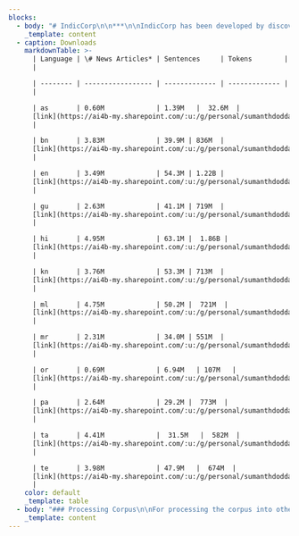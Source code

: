 ```yaml
---
blocks:
  - body: "# IndicCorp\n\n***\n\nIndicCorp has been developed by discovering and scraping thousands of web sources - primarily news, magazines and books, over a duration of several months.\n\nIndicCorp is one of the largest publicly-available corpora for Indian languages. It has also been used to train our released models which have obtained state-of-the-art performance on many tasks.\n\n### Corpus Format\n\nThe corpus is a single large text file containing one sentence per line. The\_[publicly released version](https://indicnlp.ai4bharat.org/corpora/#downloads)\_is randomly shuffled, untokenized and deduplicated.\n"
    _template: content
  - caption: Downloads
    markdownTable: >-
      | Language | \# News Articles* | Sentences     | Tokens        | Link    
      |

      | -------- | ----------------- | ------------- | ------------- | --------
      |

      | as       | 0.60M             | 1.39M   |  32.6M  |
      [link](https://ai4b-my.sharepoint.com/:u:/g/personal/sumanthdoddapaneni_ai4bharat_org/ETfz3fB3uKdCrfYY5h0K4QwBwuqeSQ17w6nMc1dlOda_eg?e=6nDbkl&download=1)
      |

      | bn       | 3.83M             | 39.9M | 836M  |
      [link](https://ai4b-my.sharepoint.com/:u:/g/personal/sumanthdoddapaneni_ai4bharat_org/EXlcZP77M2BLrVsFcpebcVEBDldXgCKh334weoWRbLRh4A?e=uGNaaF&download=1)
      |

      | en       | 3.49M             | 54.3M | 1.22B |
      [link](https://ai4b-my.sharepoint.com/:u:/g/personal/sumanthdoddapaneni_ai4bharat_org/EVtm9TAd_KNLue_107jFpwoBeY2Rml_pP-vNQtf-CgaIYA?e=ErTcU0&download=1)
      |

      | gu       | 2.63M             | 41.1M | 719M  |
      [link](https://ai4b-my.sharepoint.com/:u:/g/personal/sumanthdoddapaneni_ai4bharat_org/EawfDxTNnYZFvmH_Gzcc-PsB1EhVUrj-yPfdFSvc8zrOaA?e=wpe4iS&download=1)
      |

      | hi       | 4.95M             | 63.1M |  1.86B |
      [link](https://ai4b-my.sharepoint.com/:u:/g/personal/sumanthdoddapaneni_ai4bharat_org/EQ-iFqR25dpBsTvM5gtiq4gBKJEUjdOL7UaR7Qyq4BppXg?e=cM85WM&download=1)
      |

      | kn       | 3.76M             | 53.3M | 713M  |
      [link](https://ai4b-my.sharepoint.com/:u:/g/personal/sumanthdoddapaneni_ai4bharat_org/EZGVhzgIYi1EhOLAGFzWoI0BqnHi8Iz8TlLmOGMcJK93Ww?e=vfoCme&download=1)
      |

      | ml       | 4.75M             | 50.2M |  721M  |
      [link](https://ai4b-my.sharepoint.com/:u:/g/personal/sumanthdoddapaneni_ai4bharat_org/EQYtgDqJKtpLnoCVPvKvSvcBhh2mmeiqZhO58aRwS6UCVA?e=CbcQna&download=1)
      |

      | mr       | 2.31M             | 34.0M | 551M  |
      [link](https://ai4b-my.sharepoint.com/:u:/g/personal/sumanthdoddapaneni_ai4bharat_org/EU01E9LfSMJKlJQYObwLwRIBHD6gSet4uKbQwoTGqcb4YA?e=NNiPdh&download=1)
      |

      | or       | 0.69M             | 6.94M   | 107M   |
      [link](https://ai4b-my.sharepoint.com/:u:/g/personal/sumanthdoddapaneni_ai4bharat_org/ESMQWhhrUaJBlh1qiEcyrYcBno-0cVJyHjHzO8m1h2P0UA?e=toRScw&download=1)
      |

      | pa       | 2.64M             | 29.2M |  773M  |
      [link](https://ai4b-my.sharepoint.com/:u:/g/personal/sumanthdoddapaneni_ai4bharat_org/Ea_Am4EafJhPgCzAxm39BGEBGQbaVLQxShDr-bYOkuM2Vg?e=1DiReE&download=1)
      |

      | ta       | 4.41M             |  31.5M   |  582M  |
      [link](https://ai4b-my.sharepoint.com/:u:/g/personal/sumanthdoddapaneni_ai4bharat_org/ESWg98k00UZHv9ZikQH7ARsBQ1PPGIvV59FjOG3I6v9YVQ?e=lf4Idp&download=1)
      |

      | te       | 3.98M             | 47.9M   |  674M  |
      [link](https://ai4b-my.sharepoint.com/:u:/g/personal/sumanthdoddapaneni_ai4bharat_org/EShEqp0xf2dKoxLhRpre-s0BFsaPhgFTFrotIRj3-vfdHA?e=q8xCac&download=1)
      |
    color: default
    _template: table
  - body: "### Processing Corpus\n\nFor processing the corpus into other forms (tokenized, transliterated etc.), you can use the\_[indicnlp library](). As an example, the following code snippet can be used to tokenize the corpus:\n\nLanguage\n\n```\nfrom indicnlp.tokenize.indic_tokenize import trivial_tokenizefrom indicnlp.normalize.indic_normalize import IndicNormalizerFactory\nlang = 'kn'input_path = 'kn'output_path = 'kn.tok.txt'\nnormalizer_factory = IndicNormalizerFactory()normalizer = normalizer_factory.get_normalizer(lang)\ndef process_sent(sent):    normalized = normalizer.normalize(sent)    processed = ' '.join(trivial_tokenize(normalized, lang))    return processed\nwith open(input_path, 'r', encoding='utf-8') as in_fp,\\\t open(output_path, 'w', encoding='utf-8') as out_fp:    for line in in_fp.readlines():        sent = line.rstrip('\\n')        toksent = process_sent(sent)        out_fp.write(toksent)        out_fp.write('\\n')\n\n\n\n```\n\n### Citing\n\nIf you are using IndicGLUE, please cite the following article:\n\nLanguage\n\n```\n@inproceedings{kakwani2020indicnlpsuite,    title={{IndicNLPSuite: Monolingual Corpora, Evaluation Benchmarks and Pre-trained Multilingual Language Models for Indian Languages}},    author={Divyanshu Kakwani and Anoop Kunchukuttan and Satish Golla and Gokul N.C. and Avik Bhattacharyya and Mitesh M. Khapra and Pratyush Kumar},    year={2020},    booktitle={Findings of EMNLP},}\n\n```\n\n### License\n\nIndicCorp\_is released under this licensing scheme:\n\n*   We do not own any of the text from which this data has been extracted.\n*   We license the actual packaging of this data under the\_[Creative Commons CC0 license (“no rights reserved”)](http://creativecommons.org/publicdomain/zero/1.0).\n*   To the extent possible under law,\_[AI4Bharat](https://ai4bharat.iitm.ac.in/corpora \"IndicCorp\")\_has waived all copyright and related or neighboring rights to\_Samanantar\n*   This work is published from: India.\n"
    _template: content
---
```


